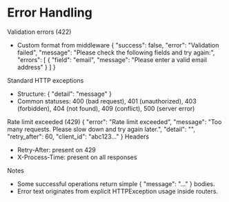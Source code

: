 # Error Handling

Validation errors (422)
- Custom format from middleware
{
  "success": false,
  "error": "Validation failed",
  "message": "Please check the following fields and try again:",
  "errors": [
    { "field": "email", "message": "Please enter a valid email address" }
  ]
}

Standard HTTP exceptions
- Structure: { "detail": "message" }
- Common statuses: 400 (bad request), 401 (unauthorized), 403 (forbidden), 404 (not found), 409 (conflict), 500 (server error)

Rate limit exceeded (429)
{
  "error": "Rate limit exceeded",
  "message": "Too many requests. Please slow down and try again later.",
  "detail": "<limit>",
  "retry_after": 60,
  "client_id": "abc123..."
}
Headers
- Retry-After: present on 429
- X-Process-Time: present on all responses

Notes
- Some successful operations return simple { "message": "..." } bodies.
- Error text originates from explicit HTTPException usage inside routers.
